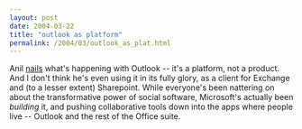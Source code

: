 ```yaml
---
layout: post
date: 2004-03-22
title: "outlook as platform"
permalink: /2004/03/outlook_as_plat.html
---
```


Anil [nails](http://www.dashes.com/anil/2004/03/19/outlook_as_a_pl) what's happening with Outlook -- it's a platform, not a product. And I don't think he's even using it in its fully glory, as a client for Exchange and (to a lesser extent) Sharepoint. While everyone's been nattering on about the transformative power of social software, Microsoft's actually been _building_ it, and pushing collaborative tools down into the apps where people live -- Outlook and the rest of the Office suite.
